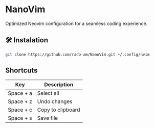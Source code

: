 # NanoVim
Optimized Neovim configuration for a seamless coding experience.

## 🛠️ Instalation

```bash
git clone https://github.com/rado-am/NanoVim.git ~/.config/nvim
```

## Shortcuts
| Key | Description |
| ------ | ------ |
| Space + a | Select all |
| Space + z | Undo changes |
| Space + c | Copy to clipboard |
| Space + s | Save file |
